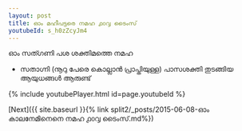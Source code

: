 ```yaml
---
layout: post
title: ഓം മഹീപട്ടരെ നമഹ ൧൦൮ ടൈംസ്
youtubeId: s_h0zZcyJm4
---
```

 
 
 ഓം സത്ഗണി പശ ശക്തിമത്തെ നമഹ 
 
 -  സതാഗ്നി (നൂറു പേരെ കൊല്ലാൻ പ്രാപ്തിയുള്ള) പാസശക്തി തുടങ്ങിയ ആയുധങ്ങൾ ആരുണ്ട് 
 
  
 
  
 
 
 
 
 
 


{% include youtubePlayer.html id=page.youtubeId %}
 
[Next]({{ site.baseurl }}{% link  split2/_posts/2015-06-08-ഓം കാലനേമിനെനെ നമഹ ൧൦൮ ടൈംസ്.md%})
 
